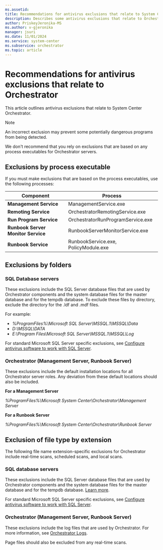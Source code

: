 ```yaml
---
ms.assetid:
title: Recommendations for antivirus exclusions that relate to System Center Orchestrator
description: Describes some antivirus exclusions that relate to Orchestrator. These exclusions include process-based exclusions, directory-specific exclusions, and file name extension-specific exclusions.
author: PriskeyJeronika-MS
ms.author: v-gjeronika
manager: jsuri
ms.date: 11/01/2024
ms.service: system-center
ms.subservice: orchestrator
ms.topic: article
---
```


# Recommendations for antivirus exclusions that relate to Orchestrator

This article outlines antivirus exclusions that relate to System Center Orchestrator.

>[!NOTE]
>An incorrect exclusion may prevent some potentially dangerous programs from being detected. 

We don't recommend that you rely on exclusions that are based on any process executables for Orchestrator servers.

## Exclusions by process executable

If you must make exclusions that are based on the process executables, use the following processes:

|Component | Process |
|--------|---------|
|**Management Service** |ManagementService.exe|
|**Remoting Service** |OrchestratorRemotingService.exe|
|**Run Program Service** |OrchestratorRunProgramService.exe|
|**Runbook Server Monitor Service** |RunbookServerMonitorService.exe|
|**Runbook Service** |RunbookService.exe, PolicyModule.exe |

## Exclusions by folders

### SQL Database servers

These exclusions include the SQL Server database files that are used by Orchestrator components and the system database files for the master database and for the tempdb database. To exclude these files by directory, exclude the directory for the .ldf and .mdf files.

For example:

- *%ProgramFiles%\Microsoft SQL Server\MSSQL.1\MSSQL\Data*
- *D:\MSSQL\DATA*
- *E:\Program Files\Microsoft SQL Server\MSSQL.1\MSSQL\Log*

For standard Microsoft SQL Server specific exclusions, see [Configure antivirus software to work with SQL Server](/troubleshoot/sql/database-engine/security/antivirus-and-sql-server).

### Orchestrator (Management Server, Runbook Server)

These exclusions include the default installation locations for all Orchestrator server roles. Any deviation from these default locations should also be included.

**For a Management Server**

*%ProgramFiles%\Microsoft System Center\Orchestrator\Management Server*

**For a Runbook Server**

*%ProgramFiles%\Microsoft System Center\Orchestrator\Runbook Server*

## Exclusion of file type by extension

The following file name extension-specific exclusions for Orchestrator include real-time scans, scheduled scans, and local scans.

### SQL database servers

These exclusions include the SQL Server database files that are used by Orchestrator components and the system database files for the master database and for the tempdb database. [Learn more](/troubleshoot/sql/database-engine/security/antivirus-and-sql-server#directories-and-file-name-extensions-to-exclude-from-virus-scanning).

For standard Microsoft SQL Server specific exclusions, see [Configure antivirus software to work with SQL Server](/troubleshoot/sql/database-engine/security/antivirus-and-sql-server).

### Orchestrator (Management Server, Runbook Server)

These exclusions include the log files that are used by Orchestrator. For more information, see [Orchestrator Logs](/system-center/orchestrator/orchestrator-logs).

Page files should also be excluded from any real-time scans.
